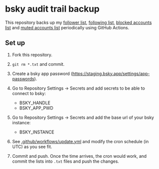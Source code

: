 # bsky audit trail backup

This repository backs up my
[follower list](followers.txt),
[following list](following.txt),
[blocked accounts list](blocked_accounts.txt) and
[muted accounts list](mutes.txt) periodically using GitHub Actions.

## Set up

1. Fork this repository.
1. `git rm *.txt` and commit.
1. Create a bsky app password (https://staging.bsky.app/settings/app-passwords).
1. Go to Repository Settings &rarr; Secrets and add secrets to be able to connect to bsky:

   - BSKY_HANDLE
   - BSKY_APP_PWD


1. Go to Repository Settings &rarr; Secrets and add the base url of your bsky instance:

   - BSKY_INSTANCE

1. See [.github/workflows/update.yml](/.github/workflows/update.yml) and modify the cron schedule (in UTC) as you see fit.

1. Commit and push. Once the time arrives, the cron would work, and commit the lists into `.txt` files and push the changes.